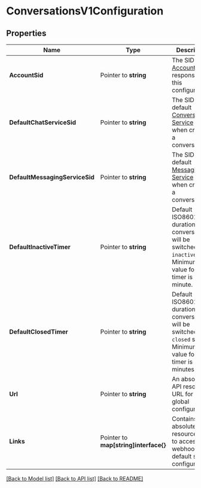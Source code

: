 # ConversationsV1Configuration

## Properties

Name | Type | Description | Notes
------------ | ------------- | ------------- | -------------
**AccountSid** | Pointer to **string** | The SID of the [Account](https://www.twilio.com/docs/iam/api/account) responsible for this configuration. |
**DefaultChatServiceSid** | Pointer to **string** | The SID of the default [Conversation Service](https://www.twilio.com/docs/conversations/api/service-resource) used when creating a conversation. |
**DefaultMessagingServiceSid** | Pointer to **string** | The SID of the default [Messaging Service](https://www.twilio.com/docs/messaging/api/service-resource) used when creating a conversation. |
**DefaultInactiveTimer** | Pointer to **string** | Default ISO8601 duration when conversation will be switched to `inactive` state. Minimum value for this timer is 1 minute. |
**DefaultClosedTimer** | Pointer to **string** | Default ISO8601 duration when conversation will be switched to `closed` state. Minimum value for this timer is 10 minutes. |
**Url** | Pointer to **string** | An absolute API resource URL for this global configuration. |
**Links** | Pointer to **map[string]interface{}** | Contains absolute API resource URLs to access the webhook and default service configurations. |

[[Back to Model list]](../README.md#documentation-for-models) [[Back to API list]](../README.md#documentation-for-api-endpoints) [[Back to README]](../README.md)


